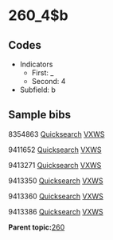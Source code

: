 # 260\_4$b

## Codes

-   Indicators
    -   First: \_
    -   Second: 4
-   Subfield: b

## Sample bibs

8354863 [Quicksearch](https://search.library.yale.edu/catalog/8354863) [VXWS](http://prodorbis.library.yale.edu:7014/vxws/GetHoldingsService?bibId=8354863)

9411652 [Quicksearch](https://search.library.yale.edu/catalog/9411652) [VXWS](http://prodorbis.library.yale.edu:7014/vxws/GetHoldingsService?bibId=9411652)

9413271 [Quicksearch](https://search.library.yale.edu/catalog/9413271) [VXWS](http://prodorbis.library.yale.edu:7014/vxws/GetHoldingsService?bibId=9413271)

9413350 [Quicksearch](https://search.library.yale.edu/catalog/9413350) [VXWS](http://prodorbis.library.yale.edu:7014/vxws/GetHoldingsService?bibId=9413350)

9413360 [Quicksearch](https://search.library.yale.edu/catalog/9413360) [VXWS](http://prodorbis.library.yale.edu:7014/vxws/GetHoldingsService?bibId=9413360)

9413386 [Quicksearch](https://search.library.yale.edu/catalog/9413386) [VXWS](http://prodorbis.library.yale.edu:7014/vxws/GetHoldingsService?bibId=9413386)

**Parent topic:**[260](../../tags/260/260.md)

